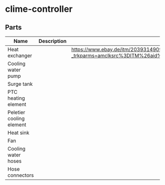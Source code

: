 # clime-controller

## Parts

| Name   | Description  | Links
|---|---|---|
|Heat exchanger   |   | https://www.ebay.de/itm/203931490941?_trkparms=amclksrc%3DITM%26aid%3D1110006%26algo%3DHOMESPLICE.SIM%26ao%3D1%26asc%3D20200818142055%26meid%3Da0f210f61c014d2a9a64198945ebbff0%26pid%3D101113%26rk%3D11%26rkt%3D12%26sd%3D402366925026%26itm%3D203931490941%26pmt%3D1%26noa%3D1%26pg%3D2563228%26algv%3DDefaultOrganicWeb%26brand%3DMarkenlos&_trksid=p2563228.c101113.m2108 |
|Cooling water pump  |   |
|Surge tank  |   |
|PTC heating element  |   |
|Peletier cooling element  |   |
|Heat sink  |   |
|Fan  |   |
|Cooling water hoses  |   |
|Hose connectors  |   |